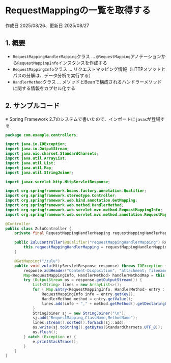 # RequestMappingの一覧を取得する

作成日 2025/08/26、更新日 2025/08/27

## 1. 概要

- `RequestMappingHandlerMapping`クラス ... `@RequestMapping`アノテーションから`RequestMappinpInfo`インスタンスを作成する
- `RequestMappingInfo`クラス ... リクエストマッピング情報（HTTPメソッドとパスの分解は、データ分析で実行する）
- `HandlerMethod`クラス ... メソッドとBeanで構成されるハンドラーメソッドに関する情報をカプセル化する

## 2. サンプルコード

※ Spring Framework 2.7のシステムで書いたので、インポートに`javax`が登場する

```java
package com.example.controllers;

import java.io.IOException;
import java.io.OutputStream;
import java.nio.charset.StandardCharsets;
import java.util.ArrayList;
import java.util.List;
import java.util.Map;
import java.util.StringJoiner;

import javax.servlet.http.HttpServletResponse;

import org.springframework.beans.factory.annotation.Qualifier;
import org.springframework.stereotype.Controller;
import org.springframework.web.bind.annotation.GetMapping;
import org.springframework.web.method.HandlerMethod;
import org.springframework.web.servlet.mvc.method.RequestMappingInfo;
import org.springframework.web.servlet.mvc.method.annotation.RequestMappingHandlerMapping;

@Controller
public class ZuluController {
    private final RequestMappingHandlerMapping requestMappingHandlerMapping;

    public ZuluController(@Qualifier("requestMappingHandlerMapping") RequestMappingHandlerMapping requestMappingHandlerMapping) {
        this.requestMappingHandlerMapping = requestMappingHandlerMapping;
    }

    @GetMapping("/zulu")
    public void zulu(HttpServletResponse response) throws IOException {
        response.addHeader("Content-Disposition", "attachment; filename=\"requestMapping.csv\"");
        Map<RequestMappingInfo, HandlerMethod> handlerMethodMap = this.requestMappingHandlerMapping.getHandlerMethods();
        try (OutputStream os = response.getOutputStream()) {
            List<String> lines = new ArrayList<>();
            for ( Map.Entry<RequestMappingInfo, HandlerMethod> entry : handlerMethodMap.entrySet() ) {
                RequestMappingInfo info = entry.getKey();
                HandlerMethod method = entry.getValue();
                lines.add(info + "," + method.getMethod().getDeclaringClass().getName() + "," + method.getMethod().getName());
            }            
            StringJoiner sj = new StringJoiner("\n");
            sj.add("RequestMapping,ClassName,MethodName");
            lines.stream().sorted().forEach(sj::add);
            os.write(sj.toString().getBytes(StandardCharsets.UTF_8));
            os.flush();
        } catch (Exception e) {
            e.printStackTrace();
        }
    }
}
```
